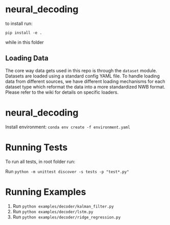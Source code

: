 # neural_decoding

to install run:
```
pip install -e .
```
while in this folder

## Loading Data
The core way data gets used in this repo is through the `dataset` module. Datasets are loaded using a standard config YAML file. To handle loading data from different sources, we have different loading mechanisms for each dataset type which reformat the data into a more standardized NWB format. Please refer to the wiki for details on specific loaders.

# neural_decoding

Install environment: `conda env create -f environment.yaml`

# Running Tests
To run all tests, in root folder run:

Run `python -m unittest discover -s tests -p "test*.py"`

# Running Examples

1. Run `python examples/decoder/kalman_filter.py`
2. Run `python examples/decoder/lstm.py`
3. Run `python examples/decoder/ridge_regression.py`
